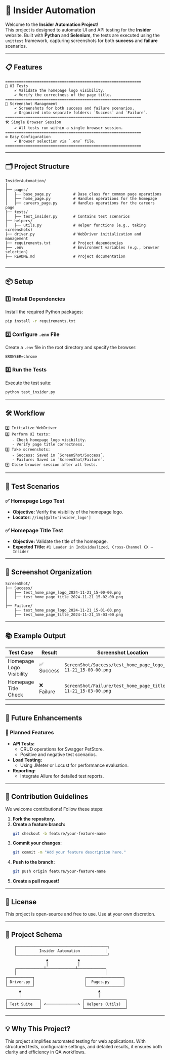 
# **📌 Insider Automation**

Welcome to the **Insider Automation Project**!  
This project is designed to automate UI and API testing for the **Insider** website. Built with **Python** and **Selenium**, the tests are executed using the `unittest` framework, capturing screenshots for both **success** and **failure** scenarios.

---

## **📋 Features**

```plaintext
============================================================
🎯 UI Tests
    ✔ Validate the homepage logo visibility.
    ✔ Verify the correctness of the page title.
============================================================
📸 Screenshot Management
    ✔ Screenshots for both success and failure scenarios.
    ✔ Organized into separate folders: `Success` and `Failure`.
============================================================
🛠 Single Browser Session
    ✔ All tests run within a single browser session.
============================================================
⚙️ Easy Configuration
    ✔ Browser selection via `.env` file.
============================================================
```

---

## **🗂️ Project Structure**

```plaintext
InsiderAutomation/
│
├── pages/
│   ├── base_page.py          # Base class for common page operations
│   ├── home_page.py          # Handles operations for the homepage
│   ├── careers_page.py       # Handles operations for the careers page
├── tests/
│   ├── test_insider.py       # Contains test scenarios
├── helpers/
│   ├── utils.py              # Helper functions (e.g., taking screenshots)
├── driver.py                 # WebDriver initialization and management
├── requirements.txt          # Project dependencies
├── .env                      # Environment variables (e.g., browser selection)
├── README.md                 # Project documentation


```

---

## **📦 Setup**

### **1️⃣ Install Dependencies**
Install the required Python packages:
```bash
pip install -r requirements.txt
```

### **2️⃣ Configure `.env` File**
Create a `.env` file in the root directory and specify the browser:
```plaintext
BROWSER=chrome
```

### **3️⃣ Run the Tests**
Execute the test suite:
```bash
python test_insider.py
```

---

## **🛠 Workflow**

```plaintext
1️⃣ Initialize WebDriver
2️⃣ Perform UI tests:
   - Check homepage logo visibility.
   - Verify page title correctness.
3️⃣ Take screenshots:
   - Success: Saved in `ScreenShot/Success`.
   - Failure: Saved in `ScreenShot/Failure`.
4️⃣ Close browser session after all tests.
```

---

## **📑 Test Scenarios**

### **✅ Homepage Logo Test**
- **Objective:** Verify the visibility of the homepage logo.
- **Locator:** `//img[@alt='insider_logo']`

### **✅ Homepage Title Test**
- **Objective:** Validate the title of the homepage.
- **Expected Title:** `#1 Leader in Individualized, Cross-Channel CX — Insider`

---

## **📸 Screenshot Organization**

```plaintext
ScreenShot/
├── Success/
│   ├── test_home_page_logo_2024-11-21_15-00-00.png
│   ├── test_home_page_title_2024-11-21_15-02-00.png
│
├── Failure/
    ├── test_home_page_logo_2024-11-21_15-01-00.png
    ├── test_home_page_title_2024-11-21_15-03-00.png
```

---

## **📚 Example Output**

| Test Case                | Result  | Screenshot Location        |
|--------------------------|---------|----------------------------|
| Homepage Logo Visibility | ✅ Success | `ScreenShot/Success/test_home_page_logo_2024-11-21_15-00-00.png` |
| Homepage Title Check     | ❌ Failure | `ScreenShot/Failure/test_home_page_title_2024-11-21_15-03-00.png` |


---

## **🔮 Future Enhancements**

### 🔧 Planned Features
- **API Tests:**
  - CRUD operations for Swagger PetStore.
  - Positive and negative test scenarios.
- **Load Testing:**
  - Using JMeter or Locust for performance evaluation.
- **Reporting:**
  - Integrate Allure for detailed test reports.

---

## **🔗 Contribution Guidelines**

We welcome contributions! Follow these steps:

1. **Fork the repository.**
2. **Create a feature branch:**
   ```bash
   git checkout -b feature/your-feature-name
   ```
3. **Commit your changes:**
   ```bash
   git commit -m "Add your feature description here."
   ```
4. **Push to the branch:**
   ```bash
   git push origin feature/your-feature-name
   ```
5. **Create a pull request!**

---

## **📜 License**
This project is open-source and free to use. Use at your own discretion.

---

## **📂 Project Schema**

```plaintext
    ┌────────────────────────────────────────┐
    │          Insider Automation           │
    └────────────────────────────────────────┘
                  ▲             ▲
                  │             │
    ┌────────────┴─────────────┴────────────┐
    │                                       │
┌───────────┐                      ┌────────────────┐
│ Driver.py │                      │  Pages.py      │
└───────────┘                      └────────────────┘
      ▲                                  ▲
      │                                  │
┌──────────────┐                  ┌──────────────────┐
│ Test Suite   │ <──────────────> │ Helpers (Utils)  │
└──────────────┘                  └──────────────────┘
```

---

## **💡 Why This Project?**
This project simplifies automated testing for web applications. With structured tests, configurable settings, and detailed results, it ensures both clarity and efficiency in QA workflows.
